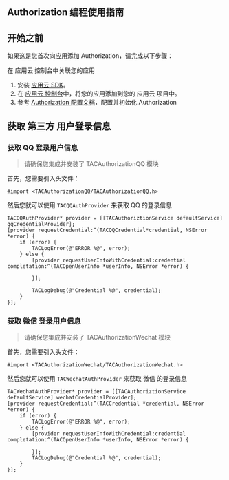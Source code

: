 ## Authorization 编程使用指南

## 开始之前


如果这是您首次向应用添加 Authorization，请完成以下步骤：

在 应用云 控制台中关联您的应用

1. 安装 [应用云 SDK]()。
2. 在 [应用云 控制台]()中，将您的应用添加到您的 应用云 项目中。
3. 参考 [Authorization 配置文档]()，配置并初始化  Authorization


## 获取 第三方 用户登录信息

### 获取 QQ 登录用户信息

> 请确保您集成并安装了 TACAuthorizationQQ 模块

首先，您需要引入头文件：

~~~
#import <TACAuthorizationQQ/TACAuthorizationQQ.h>
~~~

然后您就可以使用 `TACQQAuthProvider` 来获取 QQ 的登录信息

~~~
TACQQAuthProvider* provider = [[TACAuthoriztionService defaultService] qqCredentialProvider];
[provider requestCredential:^(TACQQCredential*credential, NSError *error) {
    if (error) {
        TACLogError(@"ERROR %@", error);
    } else {
        [provider requestUserInfoWithCredential:credential completation:^(TACOpenUserInfo *userInfo, NSError *error) {

        }];

        TACLogDebug(@"Credential %@", credential);
    }
}];
~~~


### 获取 微信 登录用户信息

> 请确保您集成并安装了 TACAuthorizationWechat 模块

首先，您需要引入头文件：

~~~
#import <TACAuthorizationWechat/TACAuthorizationWechat.h>
~~~

然后您就可以使用 `TACWechatAuthProvider` 来获取 微信 的登录信息

~~~
TACWechatAuthProvider* provider = [[TACAuthoriztionService defaultService] wechatCredentialProvider];
[provider requestCredential:^(TACCredential *credential, NSError *error) {
    if (error) {
        TACLogError(@"ERROR %@", error);
    } else {
        [provider requestUserInfoWithCredential:credential completation:^(TACOpenUserInfo *userInfo, NSError *error) {

        }];
        TACLogDebug(@"Credential %@", credential);
    }
}];
~~~
